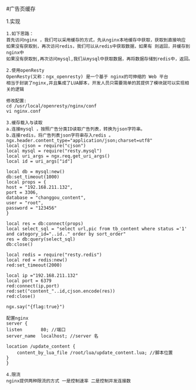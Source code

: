 #广告页缓存

1.实现
    
    1.如下思路：
    首先访问nginx ，我们可以采用缓存的方式，先从nginx本地缓存中获取，获取到直接响应
    如果没有获取到，再次访问redis，我们可以从redis中获取数据，如果有 则返回，并缓存到nginx中
    如果没有获取到,再次访问mysql,我们从mysql中获取数据，再将数据存储到redis中，返回。

    2.使用openResty
    OpenResty(又称：ngx_openresty) 是一个基于 nginx的可伸缩的 Web 平台
    相当于封装了nginx,并且集成了LUA脚本，开发人员只需要简单的其提供了模块就可以实现相关的逻辑
    
    修改配置:
    cd /usr/local/openresty/nginx/conf
    vi nginx.conf

    3.缓存载入与读取
    a.连接mysql ，按照广告分类ID读取广告列表，转换为json字符串。
    b.连接redis，将广告列表json字符串存入redis 。
    ngx.header.content_type="application/json;charset=utf8"
    local cjson = require("cjson")
    local mysql = require("resty.mysql")
    local uri_args = ngx.req.get_uri_args()
    local id = uri_args["id"]
    
    local db = mysql:new()
    db:set_timeout(1000)
    local props = {
    host = "192.168.211.132",
    port = 3306,
    database = "changgou_content",
    user = "root",
    password = "123456"
    }
    
    local res = db:connect(props)
    local select_sql = "select url,pic from tb_content where status ='1' and category_id="..id.." order by sort_order"
    res = db:query(select_sql)
    db:close()
    
    local redis = require("resty.redis")
    local red = redis:new()
    red:set_timeout(2000)
    
    local ip ="192.168.211.132"
    local port = 6379
    red:connect(ip,port)
    red:set("content_"..id,cjson.encode(res))
    red:close()
    
    ngx.say("{flag:true}")
    
    配置nginx
    server {
    listen       80; //端口
    server_name  localhost; //server 名

    location /update_content {
        content_by_lua_file /root/lua/update_content.lua; //脚本位置
    }
    }

    4.限流
    nginx提供两种限流的方式 一是控制速率 二是控制并发连接数